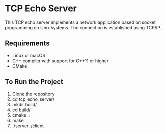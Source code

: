 # TCP Echo Server

This TCP echo server implements a network application based on socket programming on Unix systems. The connection is established using TCP/IP.

## Requirements

- Linux or macOS
- C++ compiler with support for C++11 or higher
- CMake

## To Run the Project

1. Clone the repository
2. cd tcp_echo_server/
3. mkdir build/
4. cd build/
5. cmake ..
6. make
7. ./server
   ./client